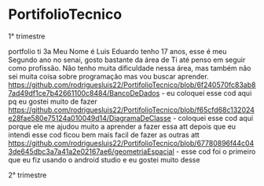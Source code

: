 # PortifolioTecnico
1° trimestre

portfolio ti 3a Meu Nome é Luis Eduardo tenho 17 anos, esse é meu Segundo ano no senai, gosto bastante da área de Ti até penso em seguir como profissão. Não tenho muita dificuldade nessa área, mas também não sei muita coisa sobre programação mas vou buscar aprender. 
https://github.com/rodriguesluis22/PortifolioTecnico/blob/6f240570fc83ab87ad49df1ce7b42661100c8484/BancoDeDados - eu coloquei esse cod aqui pq eu gostei muito de fazer 
https://github.com/rodriguesluis22/PortifolioTecnico/blob/f65cfd68c132024e28fae580e75124a010049d14/DiagramaDeClasse - coloquei esse cod aqui porque ele me ajudou muito a aprender a fazer essa att depois que eu intendi esse cod ficou bem mais facil de fazer as outras att
https://github.com/rodriguesluis22/PortifolioTecnico/blob/67780896f44c043de645dbc3a7a41a2e02167ae6/geometriaEspacial - esse cod foi o primeiro que eu fiz usando o android studio e eu gostei muito desse 

2° trimestre
